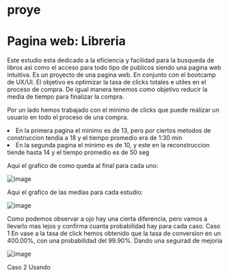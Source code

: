 # proye

<h1>Pagina web: Libreria</h1>

<div aling="center">

  Este estudio esta dedicado a la eficiencia y facilidad para la busqueda de libros asi como el acceso para todo tipo de publicos siendo una pagina web intuitiva.
  Es un proyecto de una pagina web. En conjunto con el bootcamp de UX/UI.
  El objetivo es optimizar la tasa de clicks totales e utiles en el proceso de compra. De igual manera tenemos como objetivo reducir la media de tiempo para finalizar la compra.
  
  Por un lado hemos trabajado con el minimo de clicks que puede realizar un usuario en todo el proceso de una compra.
  <li>En la primera pagina el minimo es de 13, pero por ciertos metodos de construccion tendia a 18 y el tiempo promedio era de 1:30 min</li>
  <li>En la segunda pagina el minimo es de 10, y este en la reconstruccion tiende hasta 14 y el tiempo promedio es de 50 seg </li>
  
  Aqui el grafico de como queda al final para cada uno:
  
  ![image](https://github.com/joeSL-ms/proye/assets/127346073/80c74151-884c-4127-84f4-7a43e3230422)
  
  Aqui el grafico de las medias para cada estudio:
  
  ![image](https://github.com/joeSL-ms/proye/assets/127346073/cded53a4-8422-4531-aa3e-045fce8bffe9)
  
  Como podemos observar a ojo hay una cierta diferencia, pero vamos a llevarlo mas lejos y confirma cuanta probabilidad hay para cada caso.
  Caso 1
  En vase a la tasa de click hemos obtenido que la tasa de conversion en un 400.00%, con una probabilidad del 99.90%. Dando una seguirad de mejoria
  
  ![image](https://github.com/joeSL-ms/proye/assets/127346073/af1933f5-c203-4873-a0b0-5c83badce8a2)
  
  Caso 2
  Usando
</div>

